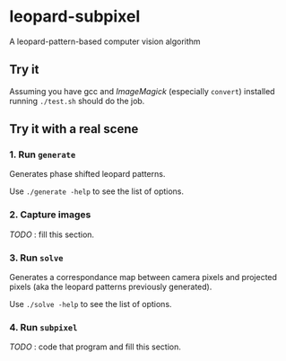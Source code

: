 # leopard-subpixel

A leopard-pattern-based computer vision algorithm

## Try it

Assuming you have gcc and *ImageMagick* (especially `convert`) installed running `./test.sh` should do the job.


## Try it with a real scene

### 1. Run `generate`

Generates phase shifted leopard patterns.

Use `./generate -help` to see the list of options.


### 2. Capture images

*TODO* : fill this section.


### 3. Run `solve`

Generates a correspondance map between camera pixels and projected pixels (aka the leopard patterns previously generated).

Use `./solve -help` to see the list of options.


### 4. Run `subpixel`

*TODO* : code that program and fill this section.
